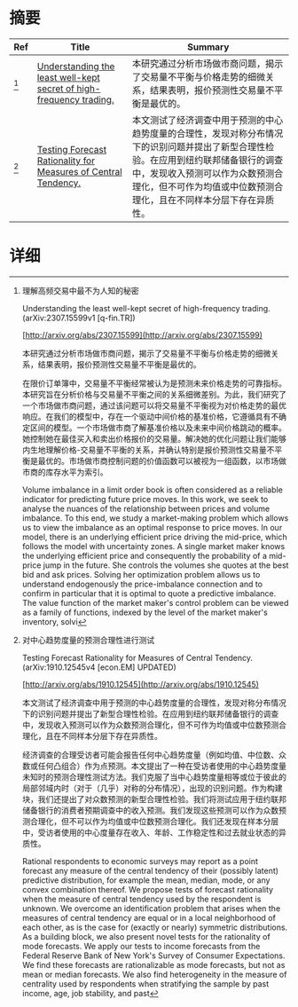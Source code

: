 # 摘要

| Ref | Title | Summary |
| --- | --- | --- |
| [^1] | [Understanding the least well-kept secret of high-frequency trading.](http://arxiv.org/abs/2307.15599) | 本研究通过分析市场做市商问题，揭示了交易量不平衡与价格走势的细微关系，结果表明，报价预测性交易量不平衡是最优的。 |
| [^2] | [Testing Forecast Rationality for Measures of Central Tendency.](http://arxiv.org/abs/1910.12545) | 本文测试了经济调查中用于预测的中心趋势度量的合理性，发现对称分布情况下的识别问题并提出了新型合理性检验。在应用到纽约联邦储备银行的调查中，发现收入预测可以作为众数预测合理化，但不可作为均值或中位数预测合理化，且在不同样本分层下存在异质性。 |

# 详细

[^1]: 理解高频交易中最不为人知的秘密

    Understanding the least well-kept secret of high-frequency trading. (arXiv:2307.15599v1 [q-fin.TR])

    [http://arxiv.org/abs/2307.15599](http://arxiv.org/abs/2307.15599)

    本研究通过分析市场做市商问题，揭示了交易量不平衡与价格走势的细微关系，结果表明，报价预测性交易量不平衡是最优的。

    

    在限价订单簿中，交易量不平衡经常被认为是预测未来价格走势的可靠指标。本研究旨在分析价格与交易量不平衡之间的关系细微差别。为此，我们研究了一个市场做市商问题，通过该问题可以将交易量不平衡视为对价格走势的最优响应。在我们的模型中，存在一个驱动中间价格的基准价格，它遵循具有不确定区间的模型。一个市场做市商了解基准价格以及未来中间价格跳动的概率。她控制她在最佳买入和卖出价格报价的交易量。解决她的优化问题让我们能够内生地理解价格-交易量不平衡的关系，并确认特别是报价预测性交易量不平衡是最优的。市场做市商控制问题的价值函数可以被视为一组函数，以市场做市商的库存水平为索引。

    Volume imbalance in a limit order book is often considered as a reliable indicator for predicting future price moves. In this work, we seek to analyse the nuances of the relationship between prices and volume imbalance. To this end, we study a market-making problem which allows us to view the imbalance as an optimal response to price moves. In our model, there is an underlying efficient price driving the mid-price, which follows the model with uncertainty zones. A single market maker knows the underlying efficient price and consequently the probability of a mid-price jump in the future. She controls the volumes she quotes at the best bid and ask prices. Solving her optimization problem allows us to understand endogenously the price-imbalance connection and to confirm in particular that it is optimal to quote a predictive imbalance. The value function of the market maker's control problem can be viewed as a family of functions, indexed by the level of the market maker's inventory, solvi
    
[^2]: 对中心趋势度量的预测合理性进行测试

    Testing Forecast Rationality for Measures of Central Tendency. (arXiv:1910.12545v4 [econ.EM] UPDATED)

    [http://arxiv.org/abs/1910.12545](http://arxiv.org/abs/1910.12545)

    本文测试了经济调查中用于预测的中心趋势度量的合理性，发现对称分布情况下的识别问题并提出了新型合理性检验。在应用到纽约联邦储备银行的调查中，发现收入预测可以作为众数预测合理化，但不可作为均值或中位数预测合理化，且在不同样本分层下存在异质性。

    

    经济调查的合理受访者可能会报告任何中心趋势度量（例如均值、中位数、众数或任何凸组合）作为点预测。本文提出了一种在受访者使用的中心趋势度量未知时的预测合理性测试方法。我们克服了当中心趋势度量相等或位于彼此的局部邻域内时（对于（几乎）对称的分布情况），出现的识别问题。作为构建块，我们还提出了对众数预测的新型合理性检验。我们将测试应用于纽约联邦储备银行的消费者预期调查中的收入预测。我们发现这些预测可以作为众数预测合理化，但不可以作为均值或中位数预测合理化。我们还发现在样本分层中，受访者使用的中心度量存在收入、年龄、工作稳定性和过去就业状态的异质性。

    Rational respondents to economic surveys may report as a point forecast any measure of the central tendency of their (possibly latent) predictive distribution, for example the mean, median, mode, or any convex combination thereof. We propose tests of forecast rationality when the measure of central tendency used by the respondent is unknown. We overcome an identification problem that arises when the measures of central tendency are equal or in a local neighborhood of each other, as is the case for (exactly or nearly) symmetric distributions. As a building block, we also present novel tests for the rationality of mode forecasts. We apply our tests to income forecasts from the Federal Reserve Bank of New York's Survey of Consumer Expectations. We find these forecasts are rationalizable as mode forecasts, but not as mean or median forecasts. We also find heterogeneity in the measure of centrality used by respondents when stratifying the sample by past income, age, job stability, and past 
    

